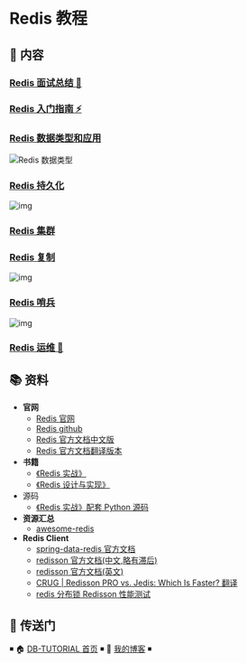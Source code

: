 # Redis 教程

## 📖 内容

### [Redis 面试总结 💯](redis-interview.md)

### [Redis 入门指南 ⚡](redis-quickstart.md)

### [Redis 数据类型和应用](redis-datatype.md)

![Redis 数据类型](http://dunwu.test.upcdn.net/snap/20200226113813.png)

### [Redis 持久化](redis-persistence.md)

![img](http://dunwu.test.upcdn.net/snap/20200224214047.png)

### [Redis 集群](redis-cluster.md)

### [Redis 复制](redis-replication.md)

![img](http://dunwu.test.upcdn.net/snap/20200224220328.png)

### [Redis 哨兵](redis-sentinel.md)

![img](http://dunwu.test.upcdn.net/snap/20200224221812.png)

### [Redis 运维 🔨](redis-ops.md)

## 📚 资料

- **官网**
  - [Redis 官网](https://redis.io/)
  - [Redis github](https://github.com/antirez/redis)
  - [Redis 官方文档中文版](http://redis.cn/)
  - [Redis 官方文档翻译版本](http://redisdoc.com/topic/sentinel.html)
- **书籍**
  - [《Redis 实战》](https://item.jd.com/11791607.html)
  - [《Redis 设计与实现》](https://item.jd.com/11486101.html)
- 源码
  - [《Redis 实战》配套 Python 源码](https://github.com/josiahcarlson/redis-in-action)
- **资源汇总**
  - [awesome-redis](https://github.com/JamzyWang/awesome-redis)
- **Redis Client**
  - [spring-data-redis 官方文档](https://docs.spring.io/spring-data/redis/docs/1.8.13.RELEASE/reference/html/)
  - [redisson 官方文档(中文,略有滞后)](https://github.com/redisson/redisson/wiki/%E7%9B%AE%E5%BD%95)
  - [redisson 官方文档(英文)](https://github.com/redisson/redisson/wiki/Table-of-Content)
  - [CRUG | Redisson PRO vs. Jedis: Which Is Faster? 翻译](https://www.jianshu.com/p/82f0d5abb002)
  - [redis 分布锁 Redisson 性能测试](https://blog.csdn.net/everlasting_188/article/details/51073505)

## 🚪 传送门

◾ 🏠 [DB-TUTORIAL 首页](https://github.com/dunwu/db-tutorial) ◾ 🎯 [我的博客](https://github.com/dunwu/blog) ◾
